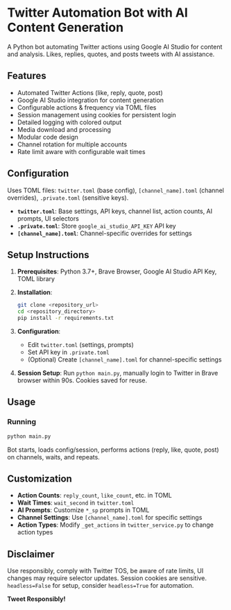 # Twitter Automation Bot with AI Content Generation

A Python bot automating Twitter actions using Google AI Studio for content and analysis. Likes, replies, quotes, and posts tweets with AI assistance.

## Features

- Automated Twitter Actions (like, reply, quote, post)
- Google AI Studio integration for content generation
- Configurable actions & frequency via TOML files
- Session management using cookies for persistent login
- Detailed logging with colored output
- Media download and processing
- Modular code design
- Channel rotation for multiple accounts
- Rate limit aware with configurable wait times

## Configuration

Uses TOML files: `twitter.toml` (base config), `[channel_name].toml` (channel overrides), `.private.toml` (sensitive keys).

- **`twitter.toml`**: Base settings, API keys, channel list, action counts, AI prompts, UI selectors
- **`.private.toml`**: Store `google_ai_studio_API_KEY` API key
- **`[channel_name].toml`**: Channel-specific overrides for settings

## Setup Instructions

1. **Prerequisites**: Python 3.7+, Brave Browser, Google AI Studio API Key, TOML library

2. **Installation**:
   ```bash
   git clone <repository_url>
   cd <repository_directory>
   pip install -r requirements.txt
   ```

3. **Configuration**:
   - Edit `twitter.toml` (settings, prompts)
   - Set API key in `.private.toml`
   - (Optional) Create `[channel_name].toml` for channel-specific settings

4. **Session Setup**: Run `python main.py`, manually login to Twitter in Brave browser within 90s. Cookies saved for reuse.

## Usage

### Running

```bash
python main.py
```

Bot starts, loads config/session, performs actions (reply, like, quote, post) on channels, waits, and repeats.

## Customization

- **Action Counts**: `reply_count`, `like_count`, etc. in TOML
- **Wait Times**: `wait_second` in `twitter.toml`
- **AI Prompts**: Customize `*_sp` prompts in TOML
- **Channel Settings**: Use `[channel_name].toml` for specific settings
- **Action Types**: Modify `_get_actions` in `twitter_service.py` to change action types


## Disclaimer

Use responsibly, comply with Twitter TOS, be aware of rate limits, UI changes may require selector updates. Session cookies are sensitive. `headless=False` for setup, consider `headless=True` for automation.

**Tweet Responsibly!**